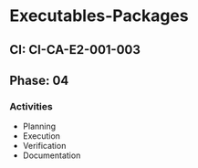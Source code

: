 # Executables-Packages

## CI: CI-CA-E2-001-003
## Phase: 04

### Activities
- Planning
- Execution
- Verification
- Documentation
